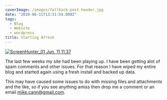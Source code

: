 ```yaml
---
coverImage: /images/fallback-post-header.jpg
date: "2010-06-11T13:31:54.000Z"
tags:
  - Blog
  - Website
  - wordpress
title: Starting Afresh
---
```


[![](/wp-content/uploads/2010/06/ScreenHunter_01-Jun.-11-11.37.jpg "ScreenHunter_01 Jun. 11 11.37")](/wp-content/uploads/2010/06/ScreenHunter_01-Jun.-11-11.37.jpg)

The last few weeks my site had been playing up. I have been getting alot of spam comments and other issues. For that reason I have wiped my entire blog and started again using a fresh install and backed up data.

<!-- more -->

This may have caused some issues to do with missing files and attachments and the like, so if you see anything amiss then drop me a comment or an email mike.cann@gmail.com.
